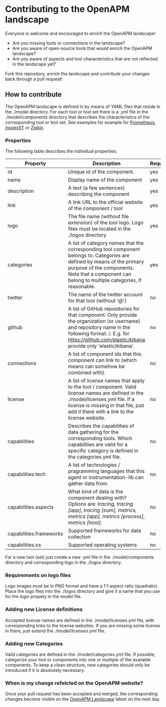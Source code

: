 # Contributing to the OpenAPM landscape
Everyone is welcome and encouraged to enrich the OpenAPM landscape!
* Are you missing tools or connections in the landscape?
* Are you aware of open-source tools that would enrich the OpenAPM landscape?
* Are you aware of aspects and tool characteristics that are not reflected in the landscape yet?

Fork this repository, enrich the landscape and contribute your changes back through a pull request!


## How to contribute
The OpenAPM landscape is defined in by means of YAML files that reside in the ./model directory.
For each tool or tool set there is a .yml file in the ./model/components directory that describes the characteristics of the corresponding tool or tool set.
See examples for example for [Prometheus](https://github.com/openapm/landscape-model/blob/master/model/components/prometheus.yml), [inspectIT](https://github.com/openapm/landscape-model/blob/master/model/components/inspectit.yml) or [Zipkin](https://github.com/openapm/landscape-model/blob/master/model/components/zipkin.yml).

### Properties
The following table describes the individual properties:

| Property | Description | Required |
| --- |---| ---|
| id | Unique id of the component. | yes |
| name | Display name of the component | yes |
| description | A text (a few sentences) describing the component | yes |
| link | A link URL to the official website of the component / tool | yes |
| logo | The file name (without file extension) of the tool logo. Logo files must be located in the ./logos directory | yes |
| categories | A list of category names that the corresponding tool component belongs to. Categories are defined by means of the primary purpose of the components. Note that a component can belong to multiple categories, if reasonable. | yes |
| twitter | The name of the twitter account for that tool (without '@') | no |
| github | A list of GitHub repositories for that component. Only provide the organization (or username) and repository name in the following format: <ORG-NAME>/<REPO-NAME>. E.g. for https://github.com/elastic/kibana provide only 'elastic/kibana'. | no |
| connections | A list of component ids that this component can link to (which means can somehow be combined with). | no |
| license | A list of license names that apply to the tool / component. Valid license names are defined in the ./model/licenses.yml file. If a license is missing in that file, just add it there with a link to the license website. | no |
| capabilities | Describes the capabilities of data gathering for the corresponding tools. Which capabilities are valid for a specific category is defined in the categories.yml file.| no |
| capabilities.tech | A list of technologies / pragramming languages that this agent or instrumentation-lib can gather data from. | no |
| capabilities.aspects | What kind of data is the component dealing with? Options are: *tracing, tracing [app], tracing [eum], metrics, metrics [app], metrics [process], metrics [host]*. | no |
| capabilities.frameworks | Supported frameworks for data collection | no |
| capabilities.os | Supported operating systems | no |

For a new tool (set) just create a new .yml file in the ./model/components directory and corresponding logo in the ./logos directory.

### Requirements on logo files
Logo images must be in *PNG* format and have a 1:1 aspect ratio (quadratic). Place the logo files into the ./logos directory and give it a name that you use for the *logo*-propety in the model file.

### Adding new License definitions
Accepted license names are defined in the ./model/licenses.yml file, with corresponding links to the license websites. If you are missing some license in there, just extend the ./model/licenses.yml file.

### Adding new Categories
Valid categories are defined in the ./model/categories.yml file. If possible, categorize your tool or components into one or multiple of the available components. To keep a clean structure, new categories should only be introduced if it is absolutely necessary.

### When is my change refelcted on the OpenAPM website?
Once your pull request has been accepted and merged, the corresponding changes become visible on the [OpenAPM Landscape](https://openapm.io/landscape) latest on the next day.
